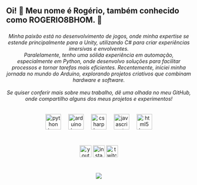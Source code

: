 <h2 align="left">Oi! 👋 Meu nome é Rogério, também conhecido como ROGERIO8BHOM. 🤠</h2>

###

<h6 align="center">Minha paixão está no desenvolvimento de jogos, onde minha expertise se estende principalmente para a Unity, utilizando C# para criar experiências imersivas e envolventes. <br> Paralelamente, tenho uma sólida experiência em automação, especialmente em Python, onde desenvolvo soluções para facilitar processos e tornar tarefas mais eficientes. Recentemente, iniciei minha jornada no mundo do Arduino, explorando projetos criativos que combinam hardware e software. <br><br>Se quiser conferir mais sobre meu trabalho, dê uma olhada no meu GitHub, onde compartilho alguns dos meus projetos e experimentos!</h6>

###

<div align="center">
  <img src="https://cdn.jsdelivr.net/gh/devicons/devicon/icons/python/python-original.svg" height="42" alt="python logo"  />
  <img width="12" />
  <img src="https://cdn.jsdelivr.net/gh/devicons/devicon/icons/arduino/arduino-original.svg" height="42" alt="arduino logo"  />
  <img width="12" />
  <img src="https://cdn.jsdelivr.net/gh/devicons/devicon/icons/csharp/csharp-original.svg" height="42" alt="csharp logo"  />
  <img width="12" />
  <img src="https://cdn.jsdelivr.net/gh/devicons/devicon/icons/javascript/javascript-original.svg" height="42" alt="javascript logo"  />
  <img width="12" />
  <img src="https://cdn.jsdelivr.net/gh/devicons/devicon/icons/html5/html5-original.svg" height="42" alt="html5 logo"  />
</div>

###

<br clear="both">

<div align="center">
  <img src="https://img.shields.io/static/v1?message=Youtube&logo=youtube&label=&color=FF0000&logoColor=withe&labelColor=#cc3399&style=for-the-badge" height="32" alt="youtube logo"  />
  <img src="https://img.shields.io/static/v1?message=Instagram&logo=instagram&label=&color=E4405F&logoColor=white&labelColor=#cc3399&style=for-the-badge" height="32" alt="instagram logo"  />
  <img src="https://img.shields.io/static/v1?message=Twitch&logo=twitch&label=&color=9146FF&logoColor=white&labelColor=#cc3399&style=for-the-badge" height="32" alt="twitch logo"  />
</div>

###

<br clear="both">

<div align="center">
  <img src="https://profile-counter.glitch.me/ROGERIO8BHOM/count.svg?"  />
</div>

###
